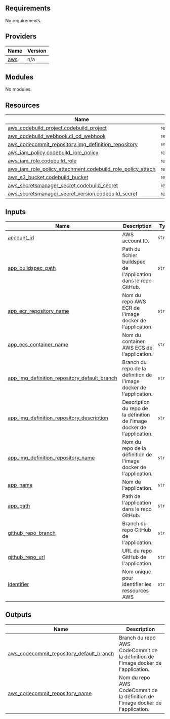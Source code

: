 <!-- BEGIN_TF_DOCS -->
## Requirements

No requirements.

## Providers

| Name | Version |
|------|---------|
| <a name="provider_aws"></a> [aws](#provider\_aws) | n/a |

## Modules

No modules.

## Resources

| Name | Type |
|------|------|
| [aws_codebuild_project.codebuild_project](https://registry.terraform.io/providers/hashicorp/aws/latest/docs/resources/codebuild_project) | resource |
| [aws_codebuild_webhook.ci_cd_webhook](https://registry.terraform.io/providers/hashicorp/aws/latest/docs/resources/codebuild_webhook) | resource |
| [aws_codecommit_repository.img_definition_repository](https://registry.terraform.io/providers/hashicorp/aws/latest/docs/resources/codecommit_repository) | resource |
| [aws_iam_policy.codebuild_role_policy](https://registry.terraform.io/providers/hashicorp/aws/latest/docs/resources/iam_policy) | resource |
| [aws_iam_role.codebuild_role](https://registry.terraform.io/providers/hashicorp/aws/latest/docs/resources/iam_role) | resource |
| [aws_iam_role_policy_attachment.codebuild_role_policy_attach](https://registry.terraform.io/providers/hashicorp/aws/latest/docs/resources/iam_role_policy_attachment) | resource |
| [aws_s3_bucket.codebuild_bucket](https://registry.terraform.io/providers/hashicorp/aws/latest/docs/resources/s3_bucket) | resource |
| [aws_secretsmanager_secret.codebuild_secret](https://registry.terraform.io/providers/hashicorp/aws/latest/docs/resources/secretsmanager_secret) | resource |
| [aws_secretsmanager_secret_version.codebuild_secret](https://registry.terraform.io/providers/hashicorp/aws/latest/docs/resources/secretsmanager_secret_version) | resource |

## Inputs

| Name | Description | Type | Default | Required |
|------|-------------|------|---------|:--------:|
| <a name="input_account_id"></a> [account\_id](#input\_account\_id) | AWS account ID. | `string` | n/a | yes |
| <a name="input_app_buildspec_path"></a> [app\_buildspec\_path](#input\_app\_buildspec\_path) | Path du fichier buildspec de l'application dans le repo GitHub. | `string` | n/a | yes |
| <a name="input_app_ecr_repository_name"></a> [app\_ecr\_repository\_name](#input\_app\_ecr\_repository\_name) | Nom du repo AWS ECR de l'image docker de l'application. | `string` | n/a | yes |
| <a name="input_app_ecs_container_name"></a> [app\_ecs\_container\_name](#input\_app\_ecs\_container\_name) | Nom du container AWS ECS de l'application. | `string` | n/a | yes |
| <a name="input_app_img_definition_repository_default_branch"></a> [app\_img\_definition\_repository\_default\_branch](#input\_app\_img\_definition\_repository\_default\_branch) | Branch du repo de la définition de l'image docker de l'application. | `string` | n/a | yes |
| <a name="input_app_img_definition_repository_description"></a> [app\_img\_definition\_repository\_description](#input\_app\_img\_definition\_repository\_description) | Description du repo de la définition de l'image docker de l'application. | `string` | n/a | yes |
| <a name="input_app_img_definition_repository_name"></a> [app\_img\_definition\_repository\_name](#input\_app\_img\_definition\_repository\_name) | Nom du repo de la définition de l'image docker de l'application. | `string` | n/a | yes |
| <a name="input_app_name"></a> [app\_name](#input\_app\_name) | Nom de l'application. | `string` | n/a | yes |
| <a name="input_app_path"></a> [app\_path](#input\_app\_path) | Path de l'application dans le repo GitHub. | `string` | n/a | yes |
| <a name="input_github_repo_branch"></a> [github\_repo\_branch](#input\_github\_repo\_branch) | Branch du repo GitHub de l'application. | `string` | n/a | yes |
| <a name="input_github_repo_url"></a> [github\_repo\_url](#input\_github\_repo\_url) | URL du repo GitHub de l'application. | `string` | n/a | yes |
| <a name="input_identifier"></a> [identifier](#input\_identifier) | Nom unique pour identifier les ressources AWS | `string` | n/a | yes |

## Outputs

| Name | Description |
|------|-------------|
| <a name="output_aws_codecommit_repository_default_branch"></a> [aws\_codecommit\_repository\_default\_branch](#output\_aws\_codecommit\_repository\_default\_branch) | Branch du repo AWS CodeCommit de la définition de l'image docker de l'application. |
| <a name="output_aws_codecommit_repository_name"></a> [aws\_codecommit\_repository\_name](#output\_aws\_codecommit\_repository\_name) | Nom du repo AWS CodeCommit de la définition de l'image docker de l'application. |
<!-- END_TF_DOCS -->